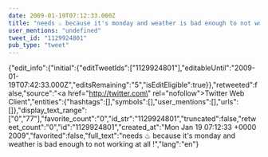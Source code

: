 ```yaml
---
date: 2009-01-19T07:12:33.000Z
title: "needs ♨ because it's monday and weather is bad enough to not working at all !″"
user_mentions: "undefined"
tweet_id: "1129924801"
pub_type: "tweet"
---
```

{"edit_info":{"initial":{"editTweetIds":["1129924801"],"editableUntil":"2009-01-19T07:42:33.000Z","editsRemaining":"5","isEditEligible":true}},"retweeted":false,"source":"<a href=\"http://twitter.com\" rel=\"nofollow\">Twitter Web Client</a>","entities":{"hashtags":[],"symbols":[],"user_mentions":[],"urls":[]},"display_text_range":["0","77"],"favorite_count":"0","id_str":"1129924801","truncated":false,"retweet_count":"0","id":"1129924801","created_at":"Mon Jan 19 07:12:33 +0000 2009","favorited":false,"full_text":"needs ♨ because it's monday and weather is bad enough to not working at all !","lang":"en"}
